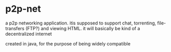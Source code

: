 # p2p-net
a p2p networking application. itis supposed to support chat, torrenting, file-transfers (FTP?) and viewing HTML. it will basically be kind of a decentralized internet

created in java, for the purpose of being widely compatible

